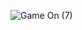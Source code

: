 
![Game On (7)](https://github.com/naldo178/NALDO_SILVA.github.io/assets/87744405/a1cc9ff3-5c2b-4ef9-ae38-6fab2707071c)
